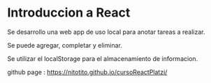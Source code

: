 # Introduccion a React

Se desarrollo una web app de uso local para anotar tareas a realizar.

Se puede agregar, completar y eliminar.

Se utilizar el localStorage para el almacenamiento de informacion. 

github page : https://nitotito.github.io/cursoReactPlatzi/
